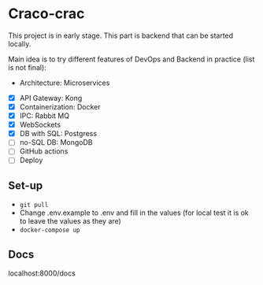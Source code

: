 # Craco-crac

This project is in early stage. This part is backend that can be started locally.

Main idea is to try different features of DevOps and Backend in practice (list is not final):
- Architecture: Microservices
- [x] API Gateway: Kong
- [x] Containerization: Docker
- [x] IPC: Rabbit MQ
- [x] WebSockets
- [x] DB with SQL: Postgress
- [ ] no-SQL DB: MongoDB
- [ ] GitHub actions
- [ ] Deploy

## Set-up

- ```git pull```
- Change .env.example to .env and fill in the values (for local test it is ok to leave the values as they are)
- ```docker-compose up```

## Docs
localhost:8000/docs
